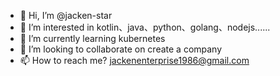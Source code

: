 - 👋 Hi, I’m @jacken-star
- 👀 I’m interested in kotlin、java、python、golang、nodejs......
- 🌱 I’m currently learning kubernetes
- 💞️ I’m looking to collaborate on create a company
- 📫 How to reach me? jackenenterprise1986@gmail.com

